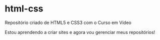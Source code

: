 # html-css
 Repositório criado de HTML5 e CSS3 com o Curso em Vídeo

Estou aprendendo a criar sites e agora vou gerenciar meus repositórios!